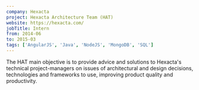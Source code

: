 ```yaml
---
company: Hexacta
project: Hexacta Architecture Team (HAT)
website: https://hexacta.com/
jobTitle: Intern
from: 2014-06
to: 2015-03
tags: ['AngularJS', 'Java', 'NodeJS', 'MongoDB', 'SQL']
---
```


The HAT main objective is to provide advice and solutions to Hexacta's technical project-managers on issues of architectural and design decisions, technologies and frameworks to use, improving product quality and productivity.
